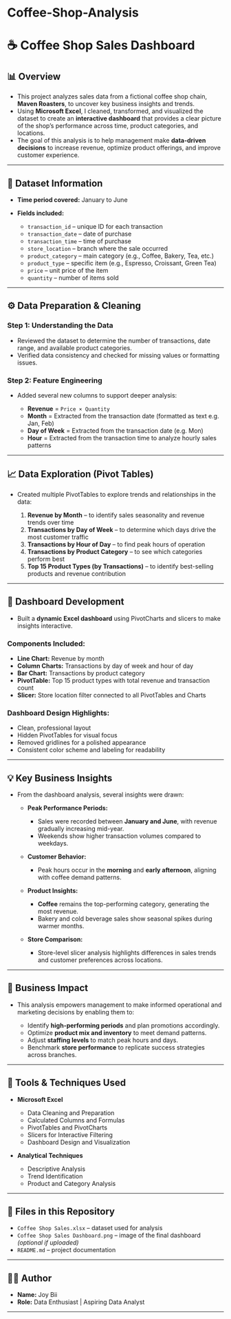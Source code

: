# Coffee-Shop-Analysis


# ☕ Coffee Shop Sales Dashboard

## 📊 Overview

* This project analyzes sales data from a fictional coffee shop chain, **Maven Roasters**, to uncover key business insights and trends.
* Using **Microsoft Excel**, I cleaned, transformed, and visualized the dataset to create an **interactive dashboard** that provides a clear picture of the shop’s performance across time, product categories, and locations.
* The goal of this analysis is to help management make **data-driven decisions** to increase revenue, optimize product offerings, and improve customer experience.

---

## 📁 Dataset Information

* **Time period covered:** January to June
* **Fields included:**

  * `transaction_id` – unique ID for each transaction
  * `transaction_date` – date of purchase
  * `transaction_time` – time of purchase
  * `store_location` – branch where the sale occurred
  * `product_category` – main category (e.g., Coffee, Bakery, Tea, etc.)
  * `product_type` – specific item (e.g., Espresso, Croissant, Green Tea)
  * `price` – unit price of the item
  * `quantity` – number of items sold

---

## ⚙️ Data Preparation & Cleaning

### Step 1: Understanding the Data

* Reviewed the dataset to determine the number of transactions, date range, and available product categories.
* Verified data consistency and checked for missing values or formatting issues.

### Step 2: Feature Engineering

* Added several new columns to support deeper analysis:

  * **Revenue** = `Price × Quantity`
  * **Month** = Extracted from the transaction date (formatted as text e.g. Jan, Feb)
  * **Day of Week** = Extracted from the transaction date (e.g. Mon)
  * **Hour** = Extracted from the transaction time to analyze hourly sales patterns

---

## 📈 Data Exploration (Pivot Tables)

* Created multiple PivotTables to explore trends and relationships in the data:

  1. **Revenue by Month** – to identify sales seasonality and revenue trends over time
  2. **Transactions by Day of Week** – to determine which days drive the most customer traffic
  3. **Transactions by Hour of Day** – to find peak hours of operation
  4. **Transactions by Product Category** – to see which categories perform best
  5. **Top 15 Product Types (by Transactions)** – to identify best-selling products and revenue contribution

---

## 🎨 Dashboard Development

* Built a **dynamic Excel dashboard** using PivotCharts and slicers to make insights interactive.

### Components Included:

* **Line Chart:** Revenue by month
* **Column Charts:** Transactions by day of week and hour of day
* **Bar Chart:** Transactions by product category
* **PivotTable:** Top 15 product types with total revenue and transaction count
* **Slicer:** Store location filter connected to all PivotTables and Charts

### Dashboard Design Highlights:

* Clean, professional layout
* Hidden PivotTables for visual focus
* Removed gridlines for a polished appearance
* Consistent color scheme and labeling for readability

---

## 💡 Key Business Insights

* From the dashboard analysis, several insights were drawn:

  * **Peak Performance Periods:**

    * Sales were recorded between **January and June**, with revenue gradually increasing mid-year.
    * Weekends show higher transaction volumes compared to weekdays.
  * **Customer Behavior:**

    * Peak hours occur in the **morning** and **early afternoon**, aligning with coffee demand patterns.
  * **Product Insights:**

    * **Coffee** remains the top-performing category, generating the most revenue.
    * Bakery and cold beverage sales show seasonal spikes during warmer months.
  * **Store Comparison:**

    * Store-level slicer analysis highlights differences in sales trends and customer preferences across locations.

---

## 💼 Business Impact

* This analysis empowers management to make informed operational and marketing decisions by enabling them to:

  * Identify **high-performing periods** and plan promotions accordingly.
  * Optimize **product mix and inventory** to meet demand patterns.
  * Adjust **staffing levels** to match peak hours and days.
  * Benchmark **store performance** to replicate success strategies across branches.

---

## 🧰 Tools & Techniques Used

* **Microsoft Excel**

  * Data Cleaning and Preparation
  * Calculated Columns and Formulas
  * PivotTables and PivotCharts
  * Slicers for Interactive Filtering
  * Dashboard Design and Visualization
* **Analytical Techniques**

  * Descriptive Analysis
  * Trend Identification
  * Product and Category Analysis

---

## 📎 Files in this Repository

* `Coffee Shop Sales.xlsx` – dataset used for analysis
* `Coffee Shop Sales Dashboard.png` – image of the final dashboard *(optional if uploaded)*
* `README.md` – project documentation

---

## 👩‍💻 Author

* **Name:** Joy Bii
* **Role:** Data Enthusiast | Aspiring Data Analyst

---




